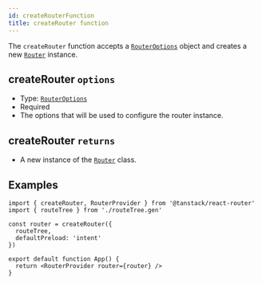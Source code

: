 ```yaml
---
id: createRouterFunction
title: createRouter function
---
```


The `createRouter` function accepts a [`RouterOptions`](./api/router/RouterOptionsType) object and creates a new [`Router`](./api/router/RouterClass) instance.

## createRouter `options`

- Type: [`RouterOptions`](./api/router/RouterOptionsType)
- Required
- The options that will be used to configure the router instance.

## createRouter `returns`

- A new instance of the [`Router`](./api/router/RouterClass) class.

## Examples

```tsx
import { createRouter, RouterProvider } from '@tanstack/react-router'
import { routeTree } from './routeTree.gen'

const router = createRouter({
  routeTree,
  defaultPreload: 'intent'
})

export default function App() {
  return <RouterProvider router={router} />
}
```